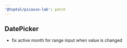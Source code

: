 ```yaml
---
'@toptal/picasso-lab': patch
---
```


## DatePicker

- fix active month for range input when value is changed
